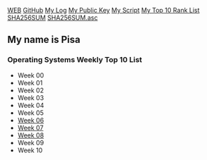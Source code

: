 [WEB](https://piawaisaid.github.io/os202/)
[GitHub](https://github.com/piawaisaid/os202/)
[My Log](TXT/mylog.txt)
[My Public Key](TXT/mypubkey.txt)
[My Script](TXT/myscript.sh)
[My Top 10 Rank List](TXT/myrank.txt)
[SHA256SUM](TXT/SHA256SUM)
[SHA256SUM.asc](TXT/SHA256SUM.asc)

## My name is Pisa

### Operating Systems Weekly Top 10 List

- Week 00
- Week 01
- Week 02
- Week 03
- Week 04
- Week 05
- [Week 06](W06/)
- [Week 07](W07/)
- [Week 08](W08/)
- Week 09
- Week 10
